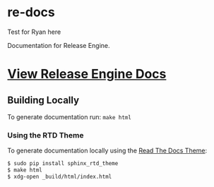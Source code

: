 # re-docs
Test for Ryan here

Documentation for Release Engine.

# [View Release Engine Docs](http://release-engine.readthedocs.org/en/latest/)


## Building Locally
To generate documentation run: ```make html```

### Using the RTD Theme

To generate documentation locally using the
[Read The Docs Theme](https://github.com/snide/sphinx_rtd_theme):

```bash
$ sudo pip install sphinx_rtd_theme
$ make html
$ xdg-open _build/html/index.html
```
